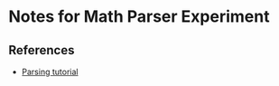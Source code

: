 ﻿

# Notes for Math Parser Experiment

## References

- [Parsing tutorial](https://medium.com/@toptensoftware/writing-a-simple-math-expression-engine-in-c-d414de18d4ce)